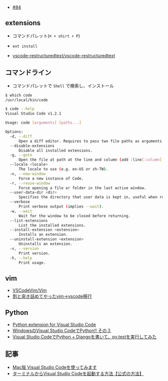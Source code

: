 - [#84](https://github.com/hdknr/scriptogr.am/issues/84)

## extensions

- コマンドパレット(`⌘ + shirt + P`)
- `ext install`

- [vscode-restructuredtext/vscode-restructuredtext](https://github.com/vscode-restructuredtext/vscode-restructuredtext)


## コマンドライン

- コマンドパレットで `Shell` で検索し、インストール

~~~bash
$ which code
/usr/local/bin/code

$ code --help
Visual Studio Code v1.2.1

Usage: code [arguments] [paths...]

Options:
  -d, --diff
      Open a diff editor. Requires to pass two file paths as arguments.
  --disable-extensions
      Disable all installed extensions.
  -g, --goto
      Open the file at path at the line and column (add :line[:column] to path).
  --locale <locale>
      The locale to use (e.g. en-US or zh-TW).
  -n, --new-window
      Force a new instance of Code.
  -r, --reuse-window
      Force opening a file or folder in the last active window.
  --user-data-dir <dir>
      Specifies the directory that user data is kept in, useful when running as root.
  --verbose
      Print verbose output (implies --wait).
  -w, --wait
      Wait for the window to be closed before returning.
  --list-extensions
      List the installed extensions.
  --install-extension <extension>
      Installs an extension.
  --uninstall-extension <extension>
      Uninstalls an extension.
  -v, --version
      Print version.
  -h, --help
      Print usage.

~~~

## vim

- [VSCodeVim/Vim](https://github.com/VSCodeVim/Vim)
- [割と突き詰めてやったvim->vscode移行](https://qiita.com/y-mattun/items/45776b7e1942edb2f727)

## Python

- [Python extension for Visual Studio Code](https://marketplace.visualstudio.com/items?itemName=ms-python.python)
- [WindowsのVisual Studio CodeでPython!! その３](http://tohnaman.hatenablog.jp/entry/2018/03/25/094607)
- [Visual Studio CodeでPython + Djangoを書いて、py.testを実行してみた](http://thinkami.hatenablog.com/entry/2016/07/05/224416)

## 記事

- [Mac版 Visual Studio Codeを使ってみます](http://qiita.com/akiko-pusu/items/185f4fd8484ecd3b3243)
- [ターミナルからVisual Studio Codeを起動する方法【公式の方法】](http://qiita.com/naru0504/items/c2ed8869ffbf7682cf5c)

